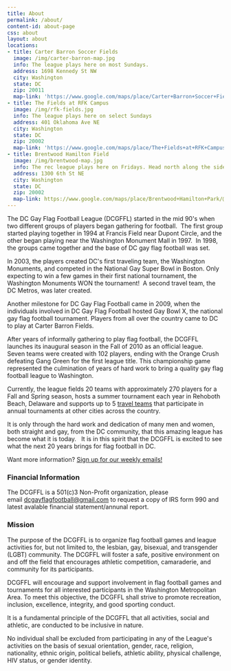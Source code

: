```yaml
---
title: About
permalink: /about/
content-id: about-page
css: about
layout: about
locations: 
- title: Carter Barron Soccer Fields 
  image: /img/carter-barron-map.jpg
  info: The league plays here on most Sundays.
  address: 1698 Kennedy St NW
  city: Washington
  state: DC
  zip: 20011
  map-link: 'https://www.google.com/maps/place/Carter+Barron+Soccer+Fields/@38.955237,-77.0400377,17z/data=!3m1!4b1!4m5!3m4!1s0x89b7c8439fdbf671:0xf34be6c5da82afa6!8m2!3d38.955237!4d-77.037849'
- title: The Fields at RFK Campus
  image: /img/rfk-fields.jpg
  info: The league plays here on select Sundays
  address: 401 Oklahoma Ave NE 
  city: Washington
  state: DC
  zip: 20002
  map-link: 'https://www.google.com/maps/place/The+Fields+at+RFK+Campus/@38.8929136,-76.9735862,17z/data=!3m1!4b1!4m5!3m4!1s0x89b7b9d16223915b:0xff064ea0382228ea!8m2!3d38.8929136!4d-76.9713975'
- title: Brentwood Hamilton Field
  image: /img/brentwood-map.jpg
  info: The rec league plays here on Fridays. Head north along the sidewalk construction to reach the entrance.
  address: 1300 6th St NE
  city: Washington
  state: DC
  zip: 20002
  map-link: https://www.google.com/maps/place/Brentwood+Hamilton+Park/@38.9086518,-76.9979959,17z/data=!3m1!4b1!4m5!3m4!1s0x89b7b8111dbabfe5:0xff56d0cac082a794!8m2!3d38.9086476!4d-76.9958072 
---
```

The DC Gay Flag Football League (DCGFFL) started in the mid 90's when two different groups of players began gathering for football.  The first group started playing together in 1994 at Francis Field near Dupont Circle, and the other began playing near the Washington Monument Mall in 1997.  In 1998, the groups came together and the base of DC gay flag football was set.

In 2003, the players created DC's first traveling team, the Washington Monuments, and competed in the National Gay Super Bowl in Boston. Only expecting to win a few games in their first national tournament, the Washington Monuments WON the tournament!  A second travel team, the DC Metros, was later created.

Another milestone for DC Gay Flag Football came in 2009, when the individuals involved in DC Gay Flag Football hosted Gay Bowl X, the national gay flag football tournament. Players from all over the country came to DC to play at Carter Barron Fields.

After years of informally gathering to play flag football, the DCGFFL launches its inaugural season in the Fall of 2010 as an official league.  Seven teams were created with 102 players, ending with the Orange Crush defeating Gang Green for the first league title. This championship game represented the culmination of years of hard work to bring a quality gay flag football league to Washington.

Currently, the league fields 20 teams with approximately 270 players for a Fall and Spring season, hosts a summer tournament each year in Rehoboth Beach, Delaware and supports up to 5 [travel teams](/travel-program/) that participate in annual tournaments at other cities across the country.

It is only through the hard work and dedication of many men and women, both straight and gay, from the DC community, that this amazing league has become what it is today.   It is in this spirit that the DCGFFL is excited to see what the next 20 years brings for flag football in DC.

Want more information? [Sign up for our weekly emails!](http://eepurl.com/c9JkQz) 

### Financial Information

The DCGFFL is a 501(c)3 Non-Profit organization, please email [dcgayflagfootball@gmail.com](mailto:dcgayflagfootball@gmail.com) to request a copy of IRS form 990 and latest avalable financial statement/annunal report.

### Mission

The purpose of the DCGFFL is to organize flag football games and league activities for, but not limited to, the lesbian, gay, bisexual, and transgender (LGBT) community. The DCGFFL will foster a safe, positive environment on and off the field that encourages athletic competition, camaraderie, and community for its participants.

DCGFFL will encourage and support involvement in flag football games and tournaments for all interested participants in the Washington Metropolitan Area. To meet this objective, the DCGFFL shall strive to promote recreation, inclusion, excellence, integrity, and good sporting conduct.

It is a fundamental principle of the DCGFFL that all activities, social and athletic, are conducted to be inclusive in nature.

No individual shall be excluded from participating in any of the League's activities on the basis of sexual orientation, gender, race, religion, nationality, ethnic origin, political beliefs, athletic ability, physical challenge, HIV status, or gender identity.
